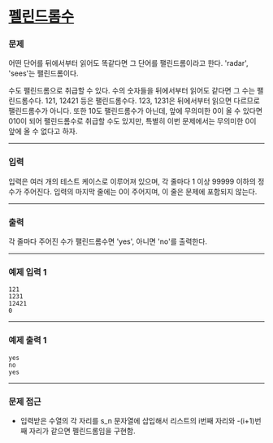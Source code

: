 # [펠린드롬수](https://www.acmicpc.net/problem/1259)



### 문제

어떤 단어를 뒤에서부터 읽어도 똑같다면 그 단어를 팰린드롬이라고 한다. 'radar', 'sees'는 팰린드롬이다.

수도 팰린드롬으로 취급할 수 있다. 수의 숫자들을 뒤에서부터 읽어도 같다면 그 수는 팰린드롬수다. 121, 12421 등은 팰린드롬수다. 123, 1231은 뒤에서부터 읽으면 다르므로 팰린드롬수가 아니다. 또한 10도 팰린드롬수가 아닌데, 앞에 무의미한 0이 올 수 있다면 010이 되어 팰린드롬수로 취급할 수도 있지만, 특별히 이번 문제에서는 무의미한 0이 앞에 올 수 없다고 하자.

---

### 입력

입력은 여러 개의 테스트 케이스로 이루어져 있으며, 각 줄마다 1 이상 99999 이하의 정수가 주어진다. 입력의 마지막 줄에는 0이 주어지며, 이 줄은 문제에 포함되지 않는다.

---

### 출력

각 줄마다 주어진 수가 팰린드롬수면 'yes', 아니면 'no'를 출력한다.

---

### 예제 입력 1

    121
    1231
    12421
    0

---

### 예제 출력 1

    yes
    no
    yes

---

### 문제 접근

  - 입력받은 수열의 각 자리를 s_n 문자열에 삽입해서 리스트의 i번째 자리와 -(i+1)번째 자리가 같으면 펠린드롬임을 구현함.
    
  
